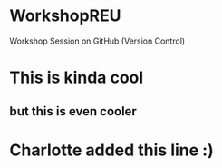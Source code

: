 # WorkshopREU
 Workshop Session on GitHub (Version Control)
# This is kinda cool
## but this is even cooler

# Charlotte added this line :)